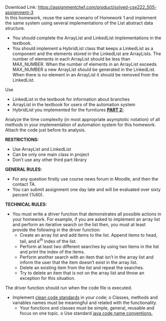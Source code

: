 Download Link: https://assignmentchef.com/product/solved-cse222_505-assignment-3
<br>
In this homework, reuse the same scenario of Homework 1 and implement the same system using several implementations of the List abstract data structure.

<ul>

 <li>You should complete the ArrayList and LinkedList implementations in the textbook.</li>

 <li>You should implement a HybridList class that keeps a LinkedList as a component and the elements stored in the LinkedList are ArrayLists. The number of elements in each ArrayList should be less than MAX_NUMBER. When the number of elements in an ArrayList exceeds MAX_NUMBER a new ArrayList should be generated in the LinkedList. When there is no element in an ArrayList it should be removed from the LinkedList.</li>

</ul>

Use

<ul>

 <li>LinkedList in the textbook for information about branches</li>

 <li>ArrayList in the textbook for users of the automation system</li>

 <li>HybridList you implemented for the furnitures <strong><u>PART 2:</u></strong></li>

</ul>

Analyze the time complexity (in most appropriate asymptotic notation) of all methods in your implementation of automation system for this homework. Attach the code just before its analysis.




<strong>RESTRICTIONS: </strong>

<ul>

 <li>Use ArrayList and LinkedList</li>

 <li>Can be only one main class in project</li>

 <li>Don’t use any other third part library</li>

</ul>

<strong>GENERAL RULES: </strong>

<ul>

 <li>For any question firstly use course news forum in Moodle, and then the contact TA.</li>

 <li>You can submit assignment one day late and will be evaluated over sixty percent (%60).</li>

</ul>

<strong>TECHNICAL RULES: </strong>

<ul>

 <li>You must write a driver function that demonstrates all possible actions in your homework. For example, if you are asked to implement an array list and perform an iterative search on the list then, you must at least provide the following in the driver function:

  <ul>

   <li>Create an array list and add items to the list. Append items to head, tail, and <em>k<sup>th</sup></em> index of the list.</li>

   <li>Perform at least two different searches by using two items in the list and print the index of the items.</li>

   <li>Perform another search with an item that isn’t in the array list and inform the user that the item doesn’t exist in the array list.</li>

   <li>Delete an existing item from the list and repeat the searches.</li>

   <li>Try to delete an item that is not on the array list and throw an exception for this situation.</li>

  </ul></li>

</ul>

The driver function should run when the code file is executed.

<ul>

 <li>Implement <a href="https://www.google.com.tr/search?q=clean+code+standart&amp;oq=clean+code+standart&amp;aqs=chrome..69i57j0.3015j0j4&amp;sourceid=chrome&amp;es_sm=122&amp;ie=UTF-8">clean code standards</a> in your code; o Classes, methods and variables names must be meaningful and related with the functionality.

  <ul>

   <li>Your functions and classes must be simple, general, reusable and focus on one topic. o Use standard <a href="https://www.oracle.com/technetwork/java/javase/documentation/codeconvtoc-136057.html">java code name conventions</a><a href="https://www.oracle.com/technetwork/java/javase/documentation/codeconvtoc-136057.html">.</a></li>

  </ul></li>

</ul>